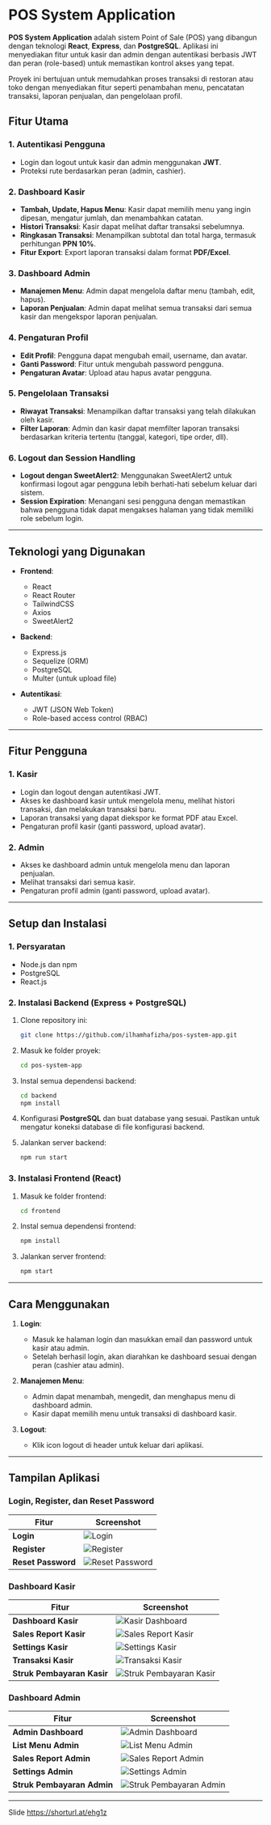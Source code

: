 # POS System Application

**POS System Application** adalah sistem Point of Sale (POS) yang dibangun dengan teknologi **React**, **Express**, dan **PostgreSQL**. Aplikasi ini menyediakan fitur untuk kasir dan admin dengan autentikasi berbasis JWT dan peran (role-based) untuk memastikan kontrol akses yang tepat.

Proyek ini bertujuan untuk memudahkan proses transaksi di restoran atau toko dengan menyediakan fitur seperti penambahan menu, pencatatan transaksi, laporan penjualan, dan pengelolaan profil.

## Fitur Utama

### 1. **Autentikasi Pengguna**

* Login dan logout untuk kasir dan admin menggunakan **JWT**.
* Proteksi rute berdasarkan peran (admin, cashier).

### 2. **Dashboard Kasir**

* **Tambah, Update, Hapus Menu**: Kasir dapat memilih menu yang ingin dipesan, mengatur jumlah, dan menambahkan catatan.
* **Histori Transaksi**: Kasir dapat melihat daftar transaksi sebelumnya.
* **Ringkasan Transaksi**: Menampilkan subtotal dan total harga, termasuk perhitungan **PPN 10%**.
* **Fitur Export**: Export laporan transaksi dalam format **PDF/Excel**.

### 3. **Dashboard Admin**

* **Manajemen Menu**: Admin dapat mengelola daftar menu (tambah, edit, hapus).
* **Laporan Penjualan**: Admin dapat melihat semua transaksi dari semua kasir dan mengekspor laporan penjualan.

### 4. **Pengaturan Profil**

* **Edit Profil**: Pengguna dapat mengubah email, username, dan avatar.
* **Ganti Password**: Fitur untuk mengubah password pengguna.
* **Pengaturan Avatar**: Upload atau hapus avatar pengguna.

### 5. **Pengelolaan Transaksi**

* **Riwayat Transaksi**: Menampilkan daftar transaksi yang telah dilakukan oleh kasir.
* **Filter Laporan**: Admin dan kasir dapat memfilter laporan transaksi berdasarkan kriteria tertentu (tanggal, kategori, tipe order, dll).

### 6. **Logout dan Session Handling**

* **Logout dengan SweetAlert2**: Menggunakan SweetAlert2 untuk konfirmasi logout agar pengguna lebih berhati-hati sebelum keluar dari sistem.
* **Session Expiration**: Menangani sesi pengguna dengan memastikan bahwa pengguna tidak dapat mengakses halaman yang tidak memiliki role sebelum login.

---

## Teknologi yang Digunakan

* **Frontend**:

  * React
  * React Router
  * TailwindCSS
  * Axios
  * SweetAlert2

* **Backend**:

  * Express.js
  * Sequelize (ORM)
  * PostgreSQL
  * Multer (untuk upload file)

* **Autentikasi**:

  * JWT (JSON Web Token)
  * Role-based access control (RBAC)

---

## Fitur Pengguna

### 1. **Kasir**

* Login dan logout dengan autentikasi JWT.
* Akses ke dashboard kasir untuk mengelola menu, melihat histori transaksi, dan melakukan transaksi baru.
* Laporan transaksi yang dapat diekspor ke format PDF atau Excel.
* Pengaturan profil kasir (ganti password, upload avatar).

### 2. **Admin**

* Akses ke dashboard admin untuk mengelola menu dan laporan penjualan.
* Melihat transaksi dari semua kasir.
* Pengaturan profil admin (ganti password, upload avatar).

---

## Setup dan Instalasi

### 1. **Persyaratan**

* Node.js dan npm
* PostgreSQL
* React.js

### 2. **Instalasi Backend (Express + PostgreSQL)**

1. Clone repository ini:

   ```bash
   git clone https://github.com/ilhamhafizha/pos-system-app.git
   ```

2. Masuk ke folder proyek:

   ```bash
   cd pos-system-app
   ```

3. Instal semua dependensi backend:

   ```bash
   cd backend
   npm install
   ```

4. Konfigurasi **PostgreSQL** dan buat database yang sesuai. Pastikan untuk mengatur koneksi database di file konfigurasi backend.

5. Jalankan server backend:

   ```bash
   npm run start
   ```

### 3. **Instalasi Frontend (React)**

1. Masuk ke folder frontend:

   ```bash
   cd frontend
   ```

2. Instal semua dependensi frontend:

   ```bash
   npm install
   ```

3. Jalankan server frontend:

   ```bash
   npm start
   ```

---

## Cara Menggunakan

1. **Login**:

   * Masuk ke halaman login dan masukkan email dan password untuk kasir atau admin.
   * Setelah berhasil login, akan diarahkan ke dashboard sesuai dengan peran (cashier atau admin).

2. **Manajemen Menu**:

   * Admin dapat menambah, mengedit, dan menghapus menu di dashboard admin.
   * Kasir dapat memilih menu untuk transaksi di dashboard kasir.

3. **Logout**:

   * Klik icon logout di header untuk keluar dari aplikasi.

---

## Tampilan Aplikasi

### **Login, Register, dan Reset Password**

| **Fitur**          | **Screenshot**                                                                                     |
| ------------------ | -------------------------------------------------------------------------------------------------- |
| **Login**          | ![Login](https://github.com/user-attachments/assets/5a2530b0-aba8-47e5-a0f3-6f162d2832a4)          |
| **Register**       | ![Register](https://github.com/user-attachments/assets/818a0939-6500-418a-92b4-ab1dbcf4d398)       |
| **Reset Password** | ![Reset Password](https://github.com/user-attachments/assets/0b2c2275-9450-4fe9-8eaa-55b422ad52ad) |

### **Dashboard Kasir**

| **Fitur**                  | **Screenshot**                                                                                             |
| -------------------------- | ---------------------------------------------------------------------------------------------------------- |
| **Dashboard Kasir**        | ![Kasir Dashboard](https://github.com/user-attachments/assets/865f2181-3ac7-49d8-8e9a-c6ab759570ae)        |
| **Sales Report Kasir**     | ![Sales Report Kasir](https://github.com/user-attachments/assets/e9d46c19-b4d6-4dae-86f9-959021c2c6e1)     |
| **Settings Kasir**         | ![Settings Kasir](https://github.com/user-attachments/assets/a20414e1-2ffc-4351-bd5c-e870d349e8b2)         |
| **Transaksi Kasir**        | ![Transaksi Kasir](https://github.com/user-attachments/assets/53d1971f-b3c4-4f8f-ae7e-79f76a3e9283)        |
| **Struk Pembayaran Kasir** | ![Struk Pembayaran Kasir](https://github.com/user-attachments/assets/a8ca3dee-d926-4e58-a903-7e023d87dd5c) |

### **Dashboard Admin**

| **Fitur**                  | **Screenshot**                                                                                             |
| -------------------------- | ---------------------------------------------------------------------------------------------------------- |
| **Admin Dashboard**        | ![Admin Dashboard](https://github.com/user-attachments/assets/2656e5d0-068b-4e39-b0e2-e5d8b50594f6)        |
| **List Menu Admin**        | ![List Menu Admin](https://github.com/user-attachments/assets/a3104933-b0b4-4065-919f-05c15914e034)        |
| **Sales Report Admin**     | ![Sales Report Admin](https://github.com/user-attachments/assets/277db879-ffb8-4dc6-9ee8-19d2d80b6032)     |
| **Settings Admin**         | ![Settings Admin](https://github.com/user-attachments/assets/d5e9e146-0a8a-466c-9da0-eb82245fdc76)         |
| **Struk Pembayaran Admin** | ![Struk Pembayaran Admin](https://github.com/user-attachments/assets/7e68dab9-aa3c-4eca-8d9d-ed96436948d6) |

---
 Slide https://shorturl.at/ehg1z
